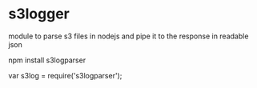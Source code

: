 s3logger
========

module to parse s3 files in nodejs and pipe it to the response in readable json


npm install s3logparser

var s3log = require('s3logparser');

